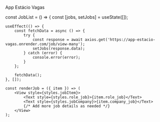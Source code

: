 App Estácio Vagas

const JobList = () => {
    const [jobs, setJobs] = useState([]);

    useEffect(() => {
        const fetchData = async () => {
            try {
                const response = await axios.get('https://app-estacio-vagas.onrender.com/job/view-many');
                setJobs(response.data);
            } catch (error) {
                console.error(error); 
            }
        };

        fetchData();
    }, []);

    const renderJob = ({ item }) => (
        <View style={styles.jobItem}>
            <Text style={styles.role_job}>{item.role_job}</Text>
            <Text style={styles.jobCompany}>{item.company_job}</Text>
            {/* Add more job details as needed */}
        </View>
    );
